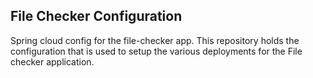File Checker Configuration
--------------------------

Spring cloud config for the file-checker app. This repository holds the configuration that is used to setup the
various deployments for the File checker application.
